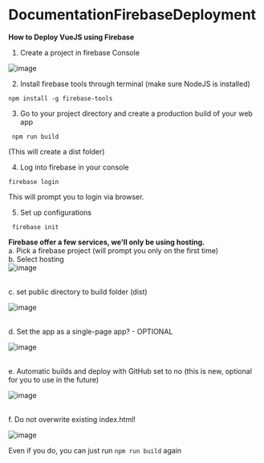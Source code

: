 # DocumentationFirebaseDeployment
**How to Deploy VueJS using Firebase**
1. Create a project in firebase Console

![image](https://user-images.githubusercontent.com/57623021/130702745-68489be7-07f1-457d-89d9-247c31860051.png)

2. Install firebase tools through terminal (make sure NodeJS is installed)

```npm install -g firebase-tools```   


3. Go to your project directory and create a production build of your web app

``` npm run build```   

(This will create a dist folder)

4. Log into firebase in your console 

```firebase login```   


This will prompt you to login via browser.

5. Set up configurations

``` firebase init```   


**Firebase offer a few services, we'll only be using hosting.**
\
a. Pick a firebase project (will prompt you only on the first time)
\
b. Select hosting
\
![image](https://user-images.githubusercontent.com/57623021/130703602-aedc996d-158a-4ace-8969-db0b14f1278a.png)    

\
c. set public directory to build folder (dist)

![image](https://user-images.githubusercontent.com/57623021/130703619-e8173e60-ebd9-40c3-833a-7f3058bf37ed.png)   

\
d. Set the app as a single-page app? - OPTIONAL

![image](https://user-images.githubusercontent.com/57623021/130703713-528a94ab-63fa-414b-9de8-85eff984a8a3.png)   

\
e. Automatic builds and deploy with GitHub set to no (this is new, optional for you to use in the future)

![image](https://user-images.githubusercontent.com/57623021/130703729-d798e91b-17ec-4549-b366-d809c191ed9d.png)   

\
f. Do not overwrite existing index.html!

![image](https://user-images.githubusercontent.com/57623021/130703765-76d1a31c-3b45-4b30-ac00-725bc8e6542d.png)

Even if you do, you can just run ```npm run build``` again   



